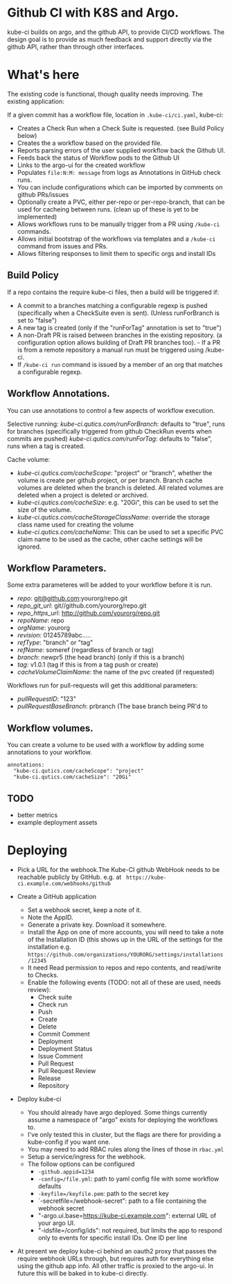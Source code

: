 # Github CI with K8S and Argo.

kube-ci builds on argo, and the github API, to provide CI/CD workflows. The
design goal is to provide as much feedback and support directly via the github
API, rather than through other interfaces.

# What's here
The existing code is functional, though quality needs improving. The existing
application:

If a given commit has a workflow file, location in ```.kube-ci/ci.yaml```,
kube-ci:
- Creates a Check Run when a Check Suite is requested. (see Build Policy below)
- Creates the a workflow based on the provided file.
- Reports parsing errors of the user supplied workflow back the Github UI.
- Feeds back the status of Workflow pods to the Github UI
- Links to the argo-ui for the created workflow
- Populates `file:N:M: message` from logs as Annotations in GitHub check runs.
- You can include configurations which can be imported by comments on github
  PRs/issues
- Optionally create a PVC, either per-repo or per-repo-branch, that can be used
  for cacheing between runs. (clean up of these is yet to be implemented)
- Allows workflows runs to be manually trigger from a PR using `/kube-ci` commands.
- Allows initial bootstrap of the workflows via templates and a `/kube-ci` command from
  issues and PRs.
- Allows filtering responses to limit them to specific orgs and install IDs

## Build Policy

If a repo contains the require kube-ci files, then a build will be triggered if:

- A commit to a branches matching a configurable regexp is pushed (specifically when a CheckSuite even is sent). (Unless runForBranch is set to "false")
- A new tag is created (only if the "runForTag" annotation is set to "true")
- A non-Draft PR is raised between branches in the existing repository. (a configuration
  option allows building of Draft PR branches too).  - If a PR is from a remote repository a manual run must be triggered using /kube-ci.
- If `/kube-ci run` command is issued by a member of an org that matches a configurable
  regexp.

## Workflow Annotations.

You can use annotations to control a few aspects of workflow execution.

Selective running:
  *kube-ci.qutics.com/runForBranch*: defaults to "true", runs for branches (specifically triggered from github CheckRun events when commits are pushed)
  *kube-ci.qutics.com/runForTag*: defaults to "false", runs when a tag is created.

Cache volume:
- *kube-ci.qutics.com/cacheScope*: "project" or "branch", whether the volume is create per
  github project, or per branch. Branch cache volumes are deleted when the branch is deleted.
  All related volumes are deleted when a project is deleted or archived.
- *kube-ci.qutics.com/cacheSize*: e.g. "20Gi", this can be used to set the size of the volume.
- *kube-ci.qutics.com/cacheStorageClassName*: override the storage class name used for creating the volume
- *kube-ci.qutics.com/cacheName*: This can be used to set a specific PVC claim name to be used as the cache,
  other cache settings will be ignored.

## Workflow Parameters.

Some extra parameteres will be added to your workflow before it is run.

- *repo*: git@github.com:yourorg/repo.git
- *repo_git_url*: git//github.com/yourorg/repo.git
- *repo_https_url*: http://github.com/yourorg/repo.git
- *repoName*: repo
- *orgName*: yourorg
- *revision*: 01245789abc.....
- *refType*: "branch" or "tag"
- *refName*: someref (regardless of branch or tag)
- *branch*: newpr5 (the head branch) (only if this is a branch)
- *tag*: v1.0.1 (tag if this is from a tag push or create)
- *cacheVolumeClaimName*: the name of the pvc created (if requested)

Workflows run for pull-requests will get this additional parameters:

- *pullRequestID*: "123"
- *pullRequestBaseBranch*: prbranch (The base branch being PR'd to

## Workflow volumes.

You can create a volume to be used with a workflow by adding some annotations to your
workflow.

```
annotations:
  "kube-ci.qutics.com/cacheScope": "project"
  "kube-ci.qutics.com/cacheSize": "20Gi"
```

## TODO
- better metrics
- example deployment assets

# Deploying

- Pick a URL for the webhook.The Kube-CI github WebHook needs to be reachable
  publicly by GitHub. e.g. at ``` https://kube-ci.example.com/webhooks/github```

- Create a GitHub application
  - Set a webhook secret, keep a note of it.
  - Note the AppID.
  - Generate a private key. Download it somewhere.
  - Install the App on one of more accounts, you will need to take a note
    of the Installation ID (this shows up in the URL of the settings for the
    installation e.g.
    ```https://github.com/organizations/YOURORG/settings/installations/12345```
  - It need Read permission to repos and repo contents, and read/write to
    Checks.
  - Enable the following events (TODO: not all of these are used, needs review):
    - Check suite
    - Check run
    - Push
    - Create
    - Delete
    - Commit Comment
    - Deployment
    - Deployment Status
    - Issue Comment
    - Pull Request
    - Pull Request Review
    - Release
    - Repository

- Deploy kube-ci
  - You should already have argo deployed. Some things currently assume a
    namespace of "argo" exists for deploying the workflows to.
  - I've only tested this in cluster, but the flags are there for providing
    a kube-config if you want one.
  - You may need to add RBAC rules along the lines of those in `rbac.yml`
  - Setup a service/ingress for the webhook.
  - The follow options can be configured
    - `-github.appid=1234`
    - `-config=/file.yml`: path to yaml config file with some workflow defaults
    - `-keyfile=/keyfile.pem`: path to the secret key
    - `-secretfile=/webhook-secret": path to a file containing the webhook secret
    - "-argo.ui.base=https://kube-ci.example.com": external URL of your argo UI.
    - "-idsfile=/config/ids": not required, but limits the app to respond only
      to events for specific install IDs. One ID per line

- At present we deploy kube-ci behind an oauth2 proxy that passes the require webhook URLs
  through, but requires auth for everything else using the github app info. All other traffic
  is proxied to the argo-ui. In future this will be baked in to kube-ci directly.



